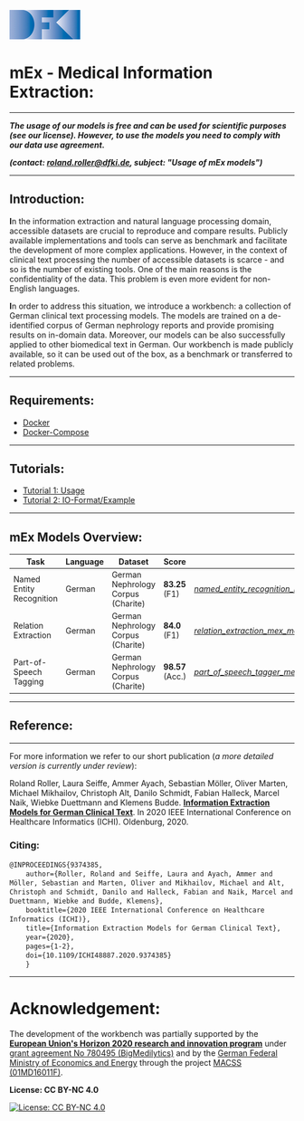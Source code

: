 [![Logo](Documentation/DFKI_Logo_smallest.jpg)](https://www.dfki.de/web/)

# mEx - Medical Information Extraction:

---

***The usage of our models is free and can be used for scientific purposes (see our license). 
However, to use the models you need to comply with our data use agreement.***

***(contact: [roland.roller@dfki.de](mailto:roland.roller@dfki.de?subject=[mEx]%20Usage%20of%20mEx%20models), subject: "Usage of mEx models")***


---
## Introduction:
**I**n the information extraction and natural language processing domain,
accessible datasets are crucial to reproduce and compare results.
Publicly available implementations and tools can serve as benchmark and
facilitate the development of more complex applications. However, in the
context of clinical text processing the number of accessible datasets is
scarce - and so is the number of existing tools. One of the main reasons
is the confidentiality of the data. This problem is even more evident
for non-English languages.

**I**n order to address this situation, we introduce a workbench: a
collection of German clinical text processing models. The models are
trained on a de-identified corpus of German nephrology reports and
provide promising results on in-domain data. Moreover, our models can be
also successfully applied to other biomedical text in German. Our
workbench is made publicly available, so it can be used out of the box,
as a benchmark or transferred to related problems.

---

<!--## Notice:
This repository is only a docker deployment for the mEx models to facilitate the usage and testing, The [Originial-Repo](https://github.com/DFKI-NLP/mEx_medical_information_extraction)
is still under development and will be ready soon.-->


## Requirements:
- [Docker](https://docs.docker.com/get-docker/)
- [Docker-Compose](https://docs.docker.com/compose/install/)

---

## Tutorials:
* [Tutorial 1: Usage](Documentation/Usage.md)
* [Tutorial 2: IO-Format/Example](Documentation/Example.md)


---

## mEx Models Overview:

| Task | Language | Dataset | Score | Download Model|
| -------------------------------  | ---  | ----------- | ---------------- | ------------- |
| Named Entity Recognition |German | German Nephrology Corpus (Charite)   |  **83.25** (F1)  | [*named_entity_recognition_mex_model(custom_flair_embeddings).pt*](https://cloud.dfki.de/owncloud/index.php/s/WWbnqJ6N8gQQWMD/download)|
| Relation Extraction |German | German Nephrology Corpus (Charite)   |  **84.0** (F1)  | [*relation_extraction_mex_model(Custom_Word_Concept_Relative_Embeddings).pt*](https://cloud.dfki.de/owncloud/index.php/s/cDHpdckyPx72gdY/download)|
| Part-of-Speech Tagging |German| German Nephrology Corpus (Charite)  | **98.57** (Acc.) | [*part_of_speech_tagger_mex_model(default_word_flair_embeddings).pt*](https://cloud.dfki.de/owncloud/index.php/s/e7G9deea7eRksCY/download)|

---

## Reference:

---
For more information we refer to our short publication (_a more detailed
version is currently under review_):

Roland Roller, Laura Seiffe, Ammer Ayach, Sebastian Möller, Oliver
Marten, Michael Mikhailov, Christoph Alt, Danilo Schmidt, Fabian
Halleck, Marcel Naik, Wiebke Duettmann and Klemens Budde.  [**Information
Extraction Models for German Clinical Text**](https://ieeexplore.ieee.org/document/9374385). In 2020 IEEE International
Conference on Healthcare Informatics (ICHI). Oldenburg, 2020.

### Citing:

```
@INPROCEEDINGS{9374385,  
    author={Roller, Roland and Seiffe, Laura and Ayach, Ammer and Möller, Sebastian and Marten, Oliver and Mikhailov, Michael and Alt, Christoph and Schmidt, Danilo and Halleck, Fabian and Naik, Marcel and Duettmann, Wiebke and Budde, Klemens},  
    booktitle={2020 IEEE International Conference on Healthcare Informatics (ICHI)},   
    title={Information Extraction Models for German Clinical Text},   
    year={2020},  
    pages={1-2},  
    doi={10.1109/ICHI48887.2020.9374385}
    }
```

---

# Acknowledgement:
The development of the workbench was partially supported 
by the [**European Union's Horizon 2020 research and innovation program**](https://ec.europa.eu/programmes/horizon2020/) 
under [grant agreement No 780495 (BigMedilytics)](https://cordis.europa.eu/project/id/780495)
and by the [German Federal Ministry of Economics 
and Energy](https://www.bmwi.de/Navigation/EN/Home/home.html) through the project [MACSS (01MD16011F)](http://macss.dfki.de/).

**License: CC BY-NC 4.0** 

[![License: CC BY-NC 4.0](https://i.creativecommons.org/l/by-nc/4.0/88x31.png)](https://creativecommons.org/licenses/by-nc/4.0/)

